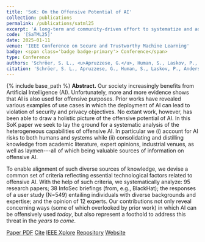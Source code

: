 ```yaml
---
title: 'SoK: On the Offensive Potential of AI'
collection: publications
permalink: /publications/satml25
excerpt: 'A long-term and community-driven effort to systematize and address the threat of "offensive AI"...'
code: '[SaTML25]'
date: 2025-01-11
venue: 'IEEE Conference on Secure and Trustworthy Machine Learning'
badge: <span class='badge badge-primary'> Conference</span>
type: Conference
authors: 'Schröer, S. L., <u>Apruzzese, G.</u>, Human, S., Laskov, P., Anderson, H. S., Bernroider, E. W. N., Fass, A., Nassi, B., Rimmer, V., Roli, F., Salam, S., Shen, A., Sunyaev, A., Wadhwa-Brown, T., Wagner, I., Wang, G.'
citation: 'Schröer, S. L., Apruzzese, G., Human, S., Laskov, P., Anderson, H. S., Bernroider, E. W. N., Fass, A., Nassi, B., Rimmer, V., Roli, F., Salam, S., Shen, A., Sunyaev, A., Wadhwa-Brown, T., Wagner, I., & Wang, G. (2025, April). "SOK: On the Offensive Potential of AI" In <i>2025 International Conference on Secure and Trustworthy Machine Learning (SaTML)</i>.'
---
```

{% include base_path %}
<b>Abstract.</b> Our society increasingly benefits from Artificial Intelligence (AI). Unfortunately, more and more evidence shows that AI is also used for offensive purposes. Prior works have revealed various examples of use cases in which the deployment of AI can lead to violation of security and privacy objectives. No extant work, however, has been able to draw a holistic picture of the offensive potential of AI. In this SoK paper we seek to lay the ground for a systematic analysis of the heterogeneous capabilities of offensive AI. In particular we (i) account for AI risks to both humans and systems while (ii) consolidating and distilling knowledge from academic literature, expert opinions, industrial venues, as well as laymen---all of which being valuable sources of information on offensive AI. 

To enable alignment of such diverse sources of knowledge, we devise a common set of criteria reflecting essential technological factors related to offensive AI. With the help of such criteria, we systematically analyze: 95 research papers; 38 InfoSec briefings (from, e.g., BlackHat); the responses of a user study (N=549) entailing individuals with diverse backgrounds and expertise; and the opinion of 12 experts. Our contributions not only reveal concerning ways (some of which overlooked by prior work) in which AI can be offensively used _today_, but also represent a foothold to address this threat in the _years to come_.


<a class="btn btn-outline-primary my-1 mr-1 btn-sm" href="{{ base_path }}/files/papers/satml25/satml25.pdf" target="_blank" rel="noopener">Paper PDF</a> 
<a class="btn btn-outline-primary my-1 mr-1 btn-sm" href="{{ base_path }}/files/papers/satml25/satml25_cite.html" target="_blank" rel="noopener">Cite</a>
<a class="btn btn-outline-primary my-1 mr-1 btn-sm" href="https://doi.org/10.1109/SaTML64287.2025.00021" target="_blank" rel="noopener">IEEE Xplore</a>
<a class="btn btn-outline-primary my-1 mr-1 btn-sm" href="https://github.com/hihey54/sok_oai" target="_blank" rel="noopener">Repository</a>
<a class="btn btn-outline-primary my-1 mr-1 btn-sm" href="https://sok-offensive-ai.github.io/" target="_blank" rel="noopener">Website</a>



